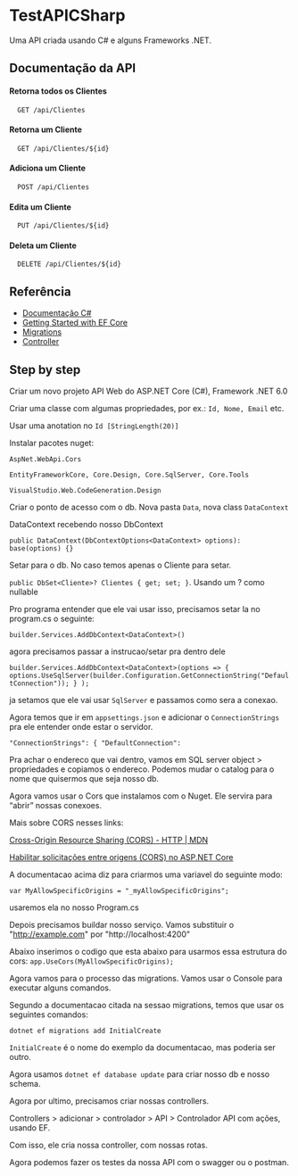 
# TestAPICSharp

Uma API criada usando C# e alguns Frameworks .NET.




## Documentação da API

#### Retorna todos os Clientes

```http
  GET /api/Clientes
```

#### Retorna um Cliente

```http
  GET /api/Clientes/${id}
```

#### Adiciona um Cliente

```http
  POST /api/Clientes
```

#### Edita um Cliente

```http
  PUT /api/Clientes/${id}
``` 

#### Deleta um Cliente

```http
  DELETE /api/Clientes/${id}
```


## Referência

 - [Documentação C#](https://learn.microsoft.com/pt-br/dotnet/csharp/)
 - [Getting Started with EF Core](https://learn.microsoft.com/en-us/ef/core/get-started/overview/first-app?tabs=netcore-cli)
 - [Migrations](https://learn.microsoft.com/pt-br/ef/core/managing-schemas/migrations/?tabs=dotnet-core-cli)
 - [Controller ](https://learn.microsoft.com/pt-br/aspnet/mvc/overview/older-versions-1/controllers-and-routing/aspnet-mvc-controllers-overview-cs?source=recommendations)


## Step by step

Criar um novo projeto API Web do ASP.NET Core (C#), Framework .NET 6.0

Criar uma classe com algumas propriedades, por ex.: `Id, Nome, Email` etc.

Usar uma anotation no `Id [StringLength(20)]`

Instalar pacotes nuget: 

    AspNet.WebApi.Cors 

    EntityFrameworkCore, Core.Design, Core.SqlServer, Core.Tools

    VisualStudio.Web.CodeGeneration.Design

Criar o ponto de acesso com o db.  Nova pasta `Data`, nova class `DataContext`

DataContext recebendo nosso DbContext

`public DataContext(DbContextOptions<DataContext> options): base(options) {}`

Setar para o db. No caso temos apenas o Cliente para setar.

`public DbSet<Cliente>? Clientes { get; set; }`. Usando um ? como nullable

Pro programa entender que ele vai usar isso, precisamos setar la no program.cs o seguinte:

`builder.Services.AddDbContext<DataContext>()`

agora precisamos passar a instrucao/setar pra dentro dele

`builder.Services.AddDbContext<DataContext>(options =>
{
options.UseSqlServer(builder.Configuration.GetConnectionString("DefaultConnection"));
}
);`

ja setamos que ele vai usar `SqlServer` e passamos como sera a conexao.

Agora temos que ir em `appsettings.json` e adicionar o `ConnectionStrings` pra ele entender onde estar o servidor.

`"ConnectionStrings": {
"DefaultConnection":`

Pra achar o endereco que vai dentro, vamos em SQL server object > propriedades e copiamos o endereco. Podemos mudar o catalog para o nome que quisermos que seja nosso db.

Agora vamos usar o Cors que instalamos com o Nuget. Ele servira para “abrir” nossas conexoes. 

Mais sobre CORS nesses links:

[Cross-Origin Resource Sharing (CORS) - HTTP | MDN](https://developer.mozilla.org/pt-BR/docs/Web/HTTP/CORS#:~:text=CORS%20-%20Cross-Origin%20Resource%20Sharing,um%20servidor%20em%20uma%20origem)

[Habilitar solicitações entre origens (CORS) no ASP.NET Core](https://learn.microsoft.com/pt-br/aspnet/core/security/cors?view=aspnetcore-7.0)

A documentacao acima diz para criarmos uma variavel do seguinte modo:

`var MyAllowSpecificOrigins = "_myAllowSpecificOrigins";`

usaremos ela no nosso Program.cs

Depois precisamos buildar nosso serviço. Vamos substituir o "http://example.com" por "http://localhost:4200"

Abaixo inserimos o codigo que esta abaixo para usarmos essa estrutura do cors:
`app.UseCors(MyAllowSpecificOrigins);`

Agora vamos para o processo das migrations. Vamos usar o Console para executar alguns comandos.

Segundo a documentacao citada na sessao migrations, temos que usar os seguintes comandos:

`dotnet ef migrations add InitialCreate` 

`InitialCreate` é o nome do exemplo da documentacao, mas poderia ser outro.

Agora usamos `dotnet ef database update` para criar nosso db e nosso schema.

Agora por ultimo, precisamos criar nossas controllers.

Controllers > adicionar > controlador > API > Controlador API com ações, usando EF.

Com isso, ele cria nossa controller, com nossas rotas.

Agora podemos fazer os testes da nossa API com o swagger ou o postman.
